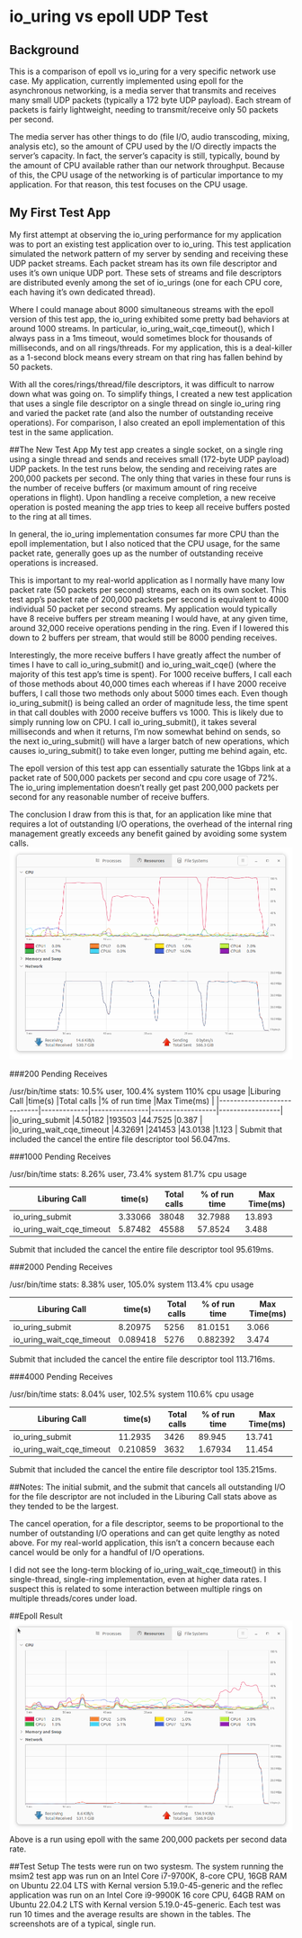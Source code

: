 # io_uring vs epoll UDP Test
## Background
This is a comparison of epoll vs io_uring for a very specific network use case. My application, currently implemented using epoll for the asynchronous networking, is a media server that transmits and receives many small UDP packets (typically a 172 byte UDP payload). Each stream of packets is fairly lightweight, needing to transmit/receive only 50 packets per second.

The media server has other things to do (file I/O, audio transcoding, mixing, analysis etc), so the amount of CPU used by the I/O directly impacts the server’s capacity. In fact, the server’s capacity is still, typically, bound by the amount of CPU available rather than our network throughput. Because of this, the CPU usage of the networking is of particular importance to my application. For that reason, this test focuses on the CPU usage.

## My First Test App
My first attempt at observing the io_uring performance for my application was to port an existing test application over to io_uring. This test application simulated the network pattern of my server by sending and receiving these UDP packet streams. Each packet stream has its own file descriptor and uses it’s own unique UDP port. These sets of streams and file descriptors are distributed evenly among the set of io_urings (one for each CPU core, each having it’s own dedicated thread).

Where I could manage about 8000 simultaneous streams with the epoll version of this test app, the io_uring exhibited some pretty bad behaviors at around 1000 streams. In particular, io_uring_wait_cqe_timeout(), which I always pass in a 1ms timeout, would sometimes block for thousands of milliseconds, and on all rings/threads. For my application, this is a deal-killer as a 1-second block means every stream on that ring has fallen behind by 50 packets.

With all the cores/rings/thread/file descriptors, it was difficult to narrow down what was going on. To simplify things, I created a new test application that uses a single file descriptor on a single thread on single io_uring ring and varied the packet rate (and also the number of outstanding receive operations). For comparison, I also created an epoll implementation of this test in the same application.

##The New Test App
My test app creates a single socket, on a single ring using a single thread and sends and receives small (172-byte UDP payload) UDP packets. In the test runs below, the sending and receiving rates are 200,000 packets per second. The only thing that varies in these four runs is the number of receive buffers (or maximum amount of ring receive operations in flight). Upon handling a receive completion, a new receive operation is posted meaning the app tries to keep all receive buffers posted to the ring at all times.

In general, the io_uring implementation consumes far more CPU than the epoll implementation, but I also noticed that the CPU usage, for the same packet rate, generally goes up as the number of outstanding receive operations is increased.

This is important to my real-world application as I normally have many low packet rate (50 packets per second) streams, each on its own socket. This test app’s packet rate of 200,000 packets per second is equivalent to 4000 individual 50 packet per second streams. My application would typically have 8 receive buffers per stream meaning I would have, at any given time, around 32,000 receive operations pending in the ring. Even if I lowered this down to 2 buffers per stream, that would still be 8000 pending receives.

Interestingly, the more receive buffers I have greatly affect the number of times I have to call io_uring_submit() and io_uring_wait_cqe() (where the majority of this test app’s time is spent). For 1000 receive buffers, I call each of those methods about 40,000 times each whereas if I have 2000 receive buffers, I call those two methods only about 5000 times each. Even though io_uring_submit() is being called an order of magnitude less, the time spent in that call doubles with 2000 receive buffers vs 1000. This is likely due to simply running low on CPU. I call io_uring_submit(), it takes several milliseconds and when it returns, I’m now somewhat behind on sends, so the next io_uring_submit() will have a larger batch of new operations, which causes io_uring_submit() to take even longer, putting me behind again, etc.

The epoll version of this test app can essentially saturate the 1Gbps link at a packet rate of 500,000 packets per second and cpu core usage of 72%. The io_uring implementation doesn’t really get past 200,000 packets per second for any reasonable number of receive buffers.

The conclusion I draw from this is that, for an application like mine that requires a lot of outstanding I/O operations, the overhead of the internal ring management greatly exceeds any benefit gained by avoiding some system calls.
![Screenshot CPU and Network Utilization during test runs](https://github.com/bateyejoe/AsyncUdpTests/blob/main/images/io_uring_200000.png)

###200 Pending Receives

/usr/bin/time stats:
10.5% user, 100.4% system 110% cpu usage
|Liburing Call               |time(s)      |Total calls     |% of run time     |Max Time(ms)     |
|----------------------------|-------------|----------------|------------------|-----------------|
|io_uring_submit             |4.50182      |193503          |44.7525           |0.387            |
|io_uring_wait_cqe_timeout   |4.32691      |241453          |43.0138           |1.123            |
Submit that included the cancel the entire file descriptor tool 56.047ms.

###1000 Pending Receives

/usr/bin/time stats:
8.26% user, 73.4% system 81.7% cpu usage

|Liburing Call               |time(s)      |Total calls     |% of run time     |Max Time(ms)     |
|----------------------------|-------------|----------------|------------------|-----------------|
|io_uring_submit             |3.33066      |38048           |32.7988           |13.893           |
|io_uring_wait_cqe_timeout   |5.87482      |45588           |57.8524           |3.488            |

Submit that included the cancel the entire file descriptor tool 95.619ms.

###2000 Pending Receives

/usr/bin/time stats:
8.38% user, 105.0% system 113.4% cpu usage

|Liburing Call               |time(s)      |Total calls     |% of run time     |Max Time(ms)     |
|----------------------------|-------------|----------------|------------------|-----------------|
|io_uring_submit             |8.20975      |5256            |81.0151           |3.066            |
|io_uring_wait_cqe_timeout   |0.089418     |5276            |0.882392          |3.474            |

Submit that included the cancel the entire file descriptor tool 113.716ms.

###4000 Pending Receives

/usr/bin/time stats:
8.04% user, 102.5% system 110.6% cpu usage

|Liburing Call               |time(s)      |Total calls     |% of run time     |Max Time(ms)     |
|----------------------------|-------------|----------------|------------------|-----------------|
|io_uring_submit             |11.2935      |3426            |89.945            |13.741           |
|io_uring_wait_cqe_timeout   |0.210859     |3632            |1.67934           |11.454           |

Submit that included the cancel the entire file descriptor tool 135.215ms.

##Notes:
The initial submit, and the submit that cancels all outstanding I/O for the file descriptor are not included in the Liburing Call stats above as they tended to be the largest.

The cancel operation, for a file descriptor, seems to be proportional to the number of outstanding I/O operations and can get quite lengthy as noted above. For my real-world application, this isn’t a concern because each cancel would be only for a handful of I/O operations.

I did not see the long-term blocking of io_uring_wait_cqe_timeout() in this single-thread, single-ring implementation, even at higher data rates. I suspect this is related to some interaction between multiple rings on multiple threads/cores under load. 

##Epoll Result
![Screenshot of CPU and Network Utilization for epoll test](https://github.com/bateyejoe/AsyncUdpTests/blob/main/images/epoll_200000.png)
Above is a run using epoll with the same 200,000 packets per second data rate.

##Test Setup
The tests were run on two systesm. The system running the msim2 test app was run on an Intel Core i7-9700K, 8-core CPU, 16GB RAM on Ubuntu 22.04 LTS with Kernal version 5.19.0-45-generic and the reflec application was run on an Intel Core i9-9900K 16 core CPU, 64GB RAM on Ubuntu 22.04.2 LTS with Kernal version 5.19.0-45-generic.
Each test was run 10 times and the average results are shown in the tables. The screenshots are of a typical, single run.
